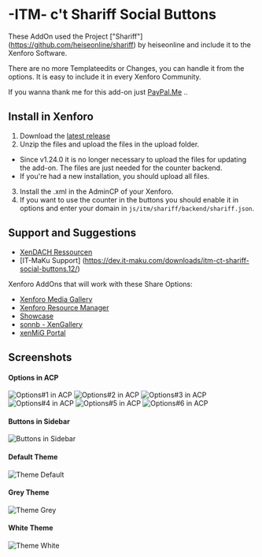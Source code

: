 # -ITM- c't Shariff Social Buttons

These AddOn used the Project ["Shariff"] (https://github.com/heiseonline/shariff) by heiseonline and include it to the Xenforo Software.

There are no more Templateedits or Changes, you can handle it from the options. It is easy to include it in every Xenforo Community.

If you wanna thank me for this add-on just [PayPal.Me](paypal.me/itmaku) ..

## Install in Xenforo
1. Download the [latest release](https://github.com/McAtze/-ITM-ctShariffSocialButtons/releases/latest)
2. Unzip the files and upload the files in the upload folder.
  * Since v1.24.0 it is no longer necessary to upload the files for updating the add-on. The files are just needed for the counter backend.
  * If you're had a new installation, you should upload all files.
3. Install the .xml in the AdminCP of your Xenforo.
4. If you want to use the counter in the buttons you should enable it in options and enter your domain in `js/itm/shariff/backend/shariff.json`.

## Support and Suggestions
* [XenDACH Ressourcen](http://www.xendach.de/resources/itm-ct-shariff-social-buttons.248/)
* [IT-MaKu Support] (https://dev.it-maku.com/downloads/itm-ct-shariff-social-buttons.12/)

Xenforo AddOns that will work with these Share Options:
  * [Xenforo Media Gallery](https://xenforo.com/purchase/)
  * [Xenforo Resource Manager](https://xenforo.com/purchase/)
  * [Showcase](http://xenaddons.com/store-products/showcase/)
  * [sonnb - XenGallery](http://www.sonnb.com/purchases/sonnb-xengallery-xenforo-gallery.1/)
  * [xenMiG Portal](http://www.xendach.de/resources/xenmig-portal.228/)

## Screenshots
#### Options in ACP
![Options#1 in ACP](https://cdn.it-maku.com/git/shariff/Options-1.png)
![Options#2 in ACP](https://cdn.it-maku.com/git/shariff/Options-2.png)
![Options#3 in ACP](https://cdn.it-maku.com/git/shariff/Options-3.png)
![Options#4 in ACP](https://cdn.it-maku.com/git/shariff/Options-4.png)
![Options#5 in ACP](https://cdn.it-maku.com/git/shariff/Options-5.png)
![Options#6 in ACP](https://cdn.it-maku.com/git/shariff/Options-6.png)
#### Buttons in Sidebar
![Buttons in Sidebar](https://cdn.it-maku.com/git/shariff/Sidebar.png)
#### Default Theme
![Theme Default](https://cdn.it-maku.com/git/shariff/Theme_default.png)
#### Grey Theme
![Theme Grey](https://cdn.it-maku.com/git/shariff/Theme_grey.png)
#### White Theme
![Theme White](https://cdn.it-maku.com/git/shariff/Theme_white.png)
